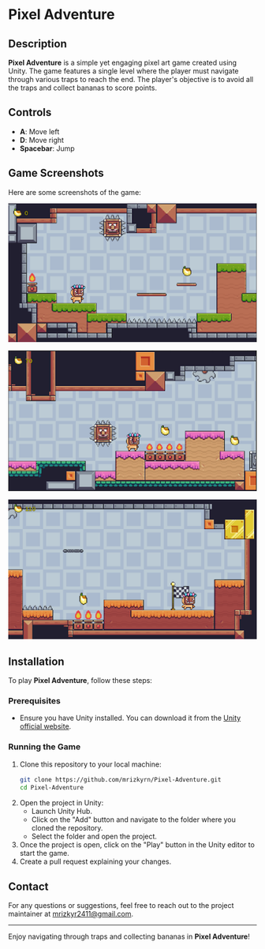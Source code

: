 # Pixel Adventure

## Description
**Pixel Adventure** is a simple yet engaging pixel art game created using Unity. The game features a single level where the player must navigate through various traps to reach the end. The player's objective is to avoid all the traps and collect bananas to score points.

## Controls
- **A**: Move left
- **D**: Move right
- **Spacebar**: Jump

## Game Screenshots
Here are some screenshots of the game:

![Screenshot 1](images/screenshot-1.png)

![Screenshot 2](images/screenshot-2.png)

![Screenshot 3](images/screenshot-3.png)

## Installation
To play **Pixel Adventure**, follow these steps:

### Prerequisites
- Ensure you have Unity installed. You can download it from the [Unity official website](https://unity.com/).

### Running the Game
1. Clone this repository to your local machine:
    ```bash
    git clone https://github.com/mrizkyrn/Pixel-Adventure.git
    cd Pixel-Adventure
    ```
2. Open the project in Unity:
    - Launch Unity Hub.
    - Click on the "Add" button and navigate to the folder where you cloned the repository.
    - Select the folder and open the project.
3. Once the project is open, click on the "Play" button in the Unity editor to start the game.
5. Create a pull request explaining your changes.

## Contact
For any questions or suggestions, feel free to reach out to the project maintainer at [mrizkyr2411@gmail.com](mailto:mrizkyr2411@gmail.com).


---

Enjoy navigating through traps and collecting bananas in **Pixel Adventure**!
